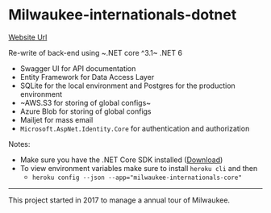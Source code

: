 # Milwaukee-internationals-dotnet

[Website Url](https://milwaukee-internationals-core.herokuapp.com)

Re-write of back-end using ~.NET core ^3.1~ .NET 6

- Swagger UI for API documentation
- Entity Framework for Data Access Layer
- SQLite for the local environment and Postgres for the production environment
- ~AWS.S3 for storing of global configs~
- Azure Blob for storing of global configs
- Mailjet for mass email
- `Microsoft.AspNet.Identity.Core` for authentication and authorization

Notes:
- Make sure you have the .NET Core SDK installed ([Download](https://www.microsoft.com/net/learn/get-started))
- To view environment variables make sure to install `heroku cli` and then
  - `heroku config --json --app="milwaukee-internationals-core"`

--- 

This project started in 2017 to manage a annual tour of Milwaukee.
